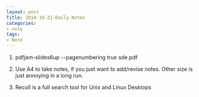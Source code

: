 ```yaml
---
layout: post
Title: 2014-10-21-Daily-Notes
categories:
- note
tags:
- Note
---
```


1. pdfjam-slides6up --pagenumbering true  sde.pdf

1. Use A4 to take notes, if you just want to add/revise notes. Other size is just annoying in a long run.

1. Recoll is a full search tool for Unix and Linux Desktops


